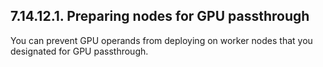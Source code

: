 ## 7.14.12.1. Preparing nodes for GPU passthrough

You can prevent GPU operands from deploying on worker nodes that you designated for GPU passthrough.

